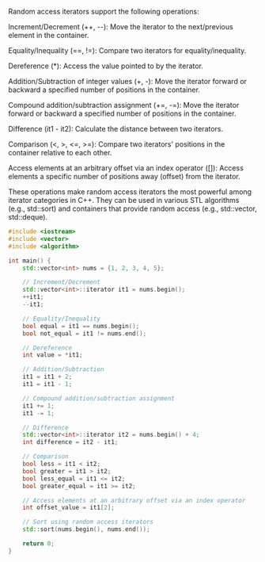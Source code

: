 Random access iterators support the following operations:



Increment/Decrement (++, --): Move the iterator to the next/previous element in the container.

Equality/Inequality (==, !=): Compare two iterators for equality/inequality.

Dereference (*): Access the value pointed to by the iterator.

Addition/Subtraction of integer values (+, -): Move the iterator forward or backward a specified number of positions in the container.

Compound addition/subtraction assignment (+=, -=): Move the iterator forward or backward a specified number of positions in the container.

Difference (it1 - it2): Calculate the distance between two iterators.

Comparison (<, >, <=, >=): Compare two iterators' positions in the container relative to each other.

Access elements at an arbitrary offset via an index operator ([]): Access elements a specific number of positions away (offset) from the iterator.


These operations make random access iterators the most powerful among iterator categories in C++. They can be used in various STL algorithms (e.g., std::sort) and containers that provide random access (e.g., std::vector, std::deque).

```c++
#include <iostream>
#include <vector>
#include <algorithm>

int main() {
    std::vector<int> nums = {1, 2, 3, 4, 5};

    // Increment/Decrement
    std::vector<int>::iterator it1 = nums.begin();
    ++it1;
    --it1;

    // Equality/Inequality
    bool equal = it1 == nums.begin();
    bool not_equal = it1 != nums.end();

    // Dereference
    int value = *it1;

    // Addition/Subtraction
    it1 = it1 + 2;
    it1 = it1 - 1;

    // Compound addition/subtraction assignment
    it1 += 1;
    it1 -= 1;

    // Difference
    std::vector<int>::iterator it2 = nums.begin() + 4;
    int difference = it2 - it1;

    // Comparison
    bool less = it1 < it2;
    bool greater = it1 > it2;
    bool less_equal = it1 <= it2;
    bool greater_equal = it1 >= it2;

    // Access elements at an arbitrary offset via an index operator
    int offset_value = it1[2];

    // Sort using random access iterators
    std::sort(nums.begin(), nums.end());

    return 0;
}
```
